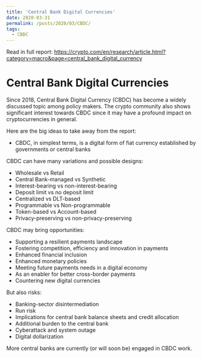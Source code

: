 ```yaml
---
title: 'Central Bank Digital Currencies'
date: 2020-03-31
permalink: /posts/2020/03/CBDC/
tags:
  - CBDC
---
```


Read in full report: https://crypto.com/en/research/article.html?category=macro&page=central_bank_digital_currency

Central Bank Digital Currencies
======
Since 2018, Central Bank Digital Currency (CBDC) has become a widely discussed topic among policy makers. The crypto community also shows significant interest towards CBDC since it may have a profound impact on cryptocurrencies in general.

Here are the big ideas to take away from the report:
- CBDC, in simplest terms, is a digital form of fiat currency established by governments or central banks

CBDC can have many variations and possible designs:
- Wholesale vs Retail
- Central Bank-managed vs Synthetic
- Interest-bearing vs non-interest-bearing
- Deposit limit vs no deposit limit
- Centralized vs DLT-based
- Programmable vs Non-programmable
- Token-based vs Account-based
- Privacy-preserving vs non-privacy-preserving

CBDC may bring opportunities:
- Supporting a resilient payments landscape
- Fostering competition, efficiency and innovation in payments
- Enhanced financial inclusion
- Enhanced monetary policies
- Meeting future payments needs in a digital economy
- As an enabler for better cross-border payments
- Countering new digital currencies

But also risks:
- Banking-sector disintermediation
- Run risk
- Implications for central bank balance sheets and credit allocation
- Additional burden to the central bank
- Cyberattack and system outage
- Digital dollarization

More central banks are currently (or will soon be) engaged in CBDC work.
